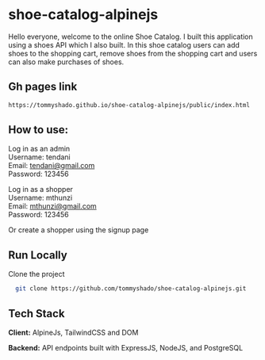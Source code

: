 # shoe-catalog-alpinejs

Hello everyone, welcome to the online Shoe Catalog. I built this application using a shoes API which I also built. In this shoe catalog users can add shoes to the shopping cart, remove shoes from the shopping cart and users can also make purchases of shoes.

## Gh pages link
```bash
https://tommyshado.github.io/shoe-catalog-alpinejs/public/index.html
```

## How to use:

Log in as an admin <br>
<span>Username:</span> tendani <br>
<span>Email:</span> tendani@gmail.com <br>
<span>Password:</span> 123456 <br>

Log in as a shopper <br>
<span>Username:</span> mthunzi <br>
<span>Email:</span> mthunzi@gmail.com <br>
<span>Password:</span> 123456 <br>

Or create a shopper using the signup page

## Run Locally

Clone the project

```bash
  git clone https://github.com/tommyshado/shoe-catalog-alpinejs.git
```

## Tech Stack

**Client:** AlpineJs, TailwindCSS and DOM

**Backend:** API endpoints built with ExpressJS, NodeJS, and PostgreSQL
